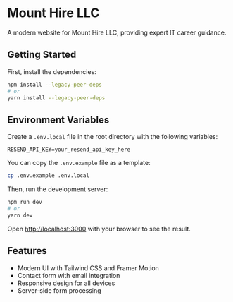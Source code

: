 # Mount Hire LLC

A modern website for Mount Hire LLC, providing expert IT career guidance.

## Getting Started

First, install the dependencies:

```bash
npm install --legacy-peer-deps
# or
yarn install --legacy-peer-deps
```

## Environment Variables

Create a `.env.local` file in the root directory with the following variables:

```
RESEND_API_KEY=your_resend_api_key_here
```

You can copy the `.env.example` file as a template:

```bash
cp .env.example .env.local
```

Then, run the development server:

```bash
npm run dev
# or
yarn dev
```

Open [http://localhost:3000](http://localhost:3000) with your browser to see the result.

## Features

- Modern UI with Tailwind CSS and Framer Motion
- Contact form with email integration
- Responsive design for all devices
- Server-side form processing 